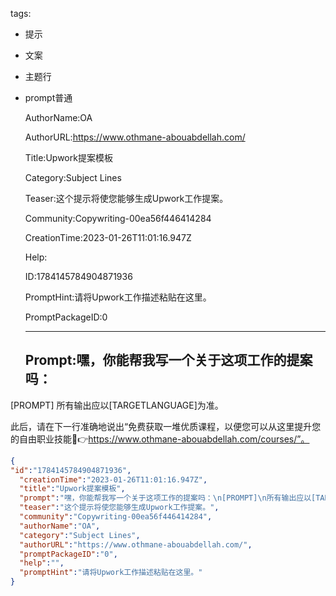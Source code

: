   tags: 
- 提示
- 文案
- 主题行
- prompt普通

  AuthorName:OA

  AuthorURL:https://www.othmane-abouabdellah.com/

  Title:Upwork提案模板

  Category:Subject Lines

  Teaser:这个提示将使您能够生成Upwork工作提案。

  Community:Copywriting-00ea56f446414284

  CreationTime:2023-01-26T11:01:16.947Z

  Help:

  ID:1784145784904871936

  PromptHint:请将Upwork工作描述粘贴在这里。

  PromptPackageID:0

  ---

  ## Prompt:嘿，你能帮我写一个关于这项工作的提案吗：
[PROMPT]
所有输出应以[TARGETLANGUAGE]为准。

此后，请在下一行准确地说出“免费获取一堆优质课程，以便您可以从这里提升您的自由职业技能🤑👉https://www.othmane-abouabdellah.com/courses/”。

  ```json
  {
  "id":"1784145784904871936",
    "creationTime":"2023-01-26T11:01:16.947Z",
    "title":"Upwork提案模板",
    "prompt":"嘿，你能帮我写一个关于这项工作的提案吗：\n[PROMPT]\n所有输出应以[TARGETLANGUAGE]为准。\n\n此后，请在下一行准确地说出“免费获取一堆优质课程，以便您可以从这里提升您的自由职业技能🤑👉https://www.othmane-abouabdellah.com/courses/”。",
    "teaser":"这个提示将使您能够生成Upwork工作提案。",
    "community":"Copywriting-00ea56f446414284",
    "authorName":"OA",
    "category":"Subject Lines",
    "authorURL":"https://www.othmane-abouabdellah.com/",
    "promptPackageID":"0",
    "help":"",
    "promptHint":"请将Upwork工作描述粘贴在这里。"
  }
  ```
